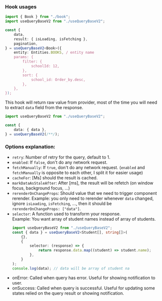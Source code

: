 ### Hook usages

```ts
import { Book } from "./book";
import useQueryBaseV2 from "./useQueryBaseV2";

const {
    data,
    result: { isLoading, isFetching },
    pagination,
} = useQueryBaseV2<Book>({
    entity: Entities.BOOKS, / entity name
    params: {
        filter: {
            schoolId: 12,
        },
        sort: {
            school_id: Order_by.desc,
        },
    },
});
```

This hook will return raw value from provider, most of the time you will need to extract `data` field from the response.

```ts
import useQueryBaseV2 from "./useQueryBaseV2";

const {
    data: { data },
} = useQueryBaseV2(/**/);
```

### Options explanation:

-   `retry`: Number of retry for the query, default to 1.
-   `enabled`: If `false`, don't do any network request.
-   `fetchManually`: If `true`, don't do any network request. (`enabled` and `fetchManually` is opposite to each other, I split it for easier usage)
-   `cacheFor`: [Ms] should the result is cached.
-   `markDataAsStaleAfter`: After [ms], the result will be refetch (on window focus, background focus, ...)
-   `rerenderOnChangeProps`: Should value that we need to trigger component rerender. Example: you only need to rerender whenever `data` changed, ignore `isLoading`, `isFetching`, ..., then it should be `rerenderOnChangeProps: ["data"]`.
-   `selector`: A function used to transform your response.  
    Example: You want array of student names instead of array of students.
    ```ts
    import useQueryBaseV2 from "./useQueryBaseV2";
    const { data } = useQueryBaseV2<Student[], string[]>(
        {},
        {
            selector: (response) => {
                return response.data.map((student) => student.name);
            },
        }
    );
    console.log(data); // data will be array of student na
    ```
-   onError: Called when query has error. Useful for showing notification to user.
-   onSuccess: Called when query is successful. Useful for updating some states relied on the query result or showing notification.

